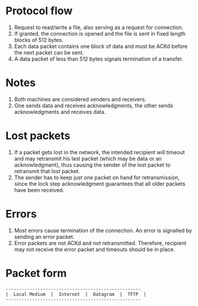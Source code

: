 # Protocol flow
1. Request to read/write a file, also serving as a request for connection.  
2. If granted, the connection is opened and the file is sent in fixed length blocks of 512 bytes.  
3. Each data packet contains one block of data and must be ACKd before the next packet can be sent.  
4. A data packet of less than 512 bytes signals termination of a transfer.  

# Notes
1. Both machines are considered senders and receivers.
2. One sends data and receives
   acknowledgments, the other sends acknowledgments and receives data.

# Lost packets
1. If a packet gets lost in the network, the intended recipient will timeout and may retransmit his
last packet (which may be data or an acknowledgment), thus causing
the sender of the lost packet to retransmit that lost packet.   
2. The sender has to keep just one packet on hand for retransmission, since
the lock step acknowledgment guarantees that all older packets have
been received.  

# Errors
1. Most errors cause termination of the connection. An error is signalled by sending an error packet.
2. Error packets are not ACKd and not retransmitted. Therefore, recipient may not receive the error packet and timeouts should be in place.

# Packet form
```
---------------------------------------------------
|  Local Medium  |  Internet  |  Datagram  |  TFTP  |
---------------------------------------------------
```